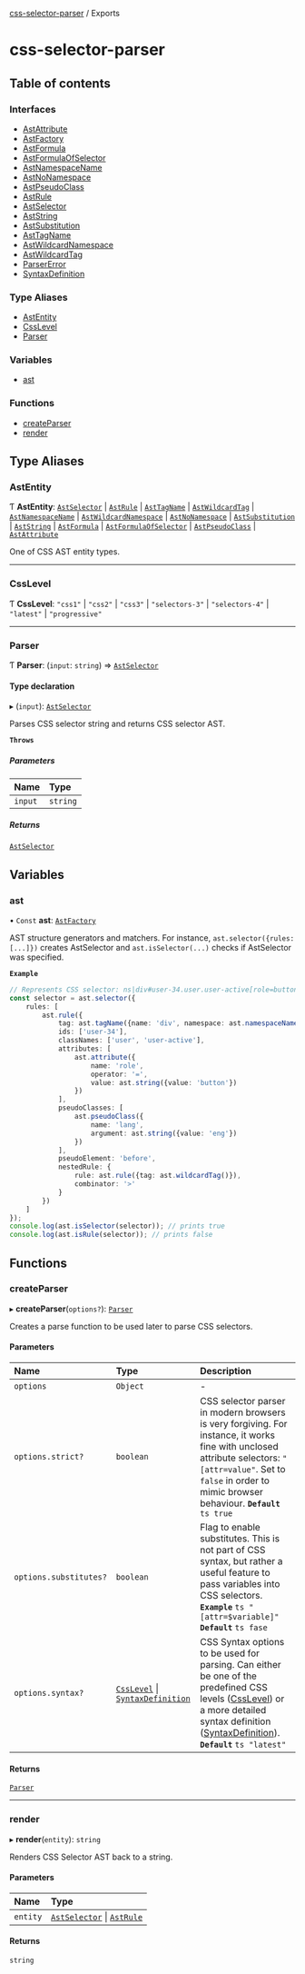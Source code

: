 [css-selector-parser](../README.md) / Exports

# css-selector-parser

## Table of contents

### Interfaces

- [AstAttribute](interfaces/AstAttribute.md)
- [AstFactory](interfaces/AstFactory.md)
- [AstFormula](interfaces/AstFormula.md)
- [AstFormulaOfSelector](interfaces/AstFormulaOfSelector.md)
- [AstNamespaceName](interfaces/AstNamespaceName.md)
- [AstNoNamespace](interfaces/AstNoNamespace.md)
- [AstPseudoClass](interfaces/AstPseudoClass.md)
- [AstRule](interfaces/AstRule.md)
- [AstSelector](interfaces/AstSelector.md)
- [AstString](interfaces/AstString.md)
- [AstSubstitution](interfaces/AstSubstitution.md)
- [AstTagName](interfaces/AstTagName.md)
- [AstWildcardNamespace](interfaces/AstWildcardNamespace.md)
- [AstWildcardTag](interfaces/AstWildcardTag.md)
- [ParserError](interfaces/ParserError.md)
- [SyntaxDefinition](interfaces/SyntaxDefinition.md)

### Type Aliases

- [AstEntity](modules.md#astentity)
- [CssLevel](modules.md#csslevel)
- [Parser](modules.md#parser)

### Variables

- [ast](modules.md#ast)

### Functions

- [createParser](modules.md#createparser)
- [render](modules.md#render)

## Type Aliases

### AstEntity

Ƭ **AstEntity**: [`AstSelector`](interfaces/AstSelector.md) \| [`AstRule`](interfaces/AstRule.md) \| [`AstTagName`](interfaces/AstTagName.md) \| [`AstWildcardTag`](interfaces/AstWildcardTag.md) \| [`AstNamespaceName`](interfaces/AstNamespaceName.md) \| [`AstWildcardNamespace`](interfaces/AstWildcardNamespace.md) \| [`AstNoNamespace`](interfaces/AstNoNamespace.md) \| [`AstSubstitution`](interfaces/AstSubstitution.md) \| [`AstString`](interfaces/AstString.md) \| [`AstFormula`](interfaces/AstFormula.md) \| [`AstFormulaOfSelector`](interfaces/AstFormulaOfSelector.md) \| [`AstPseudoClass`](interfaces/AstPseudoClass.md) \| [`AstAttribute`](interfaces/AstAttribute.md)

One of CSS AST entity types.

___

### CssLevel

Ƭ **CssLevel**: ``"css1"`` \| ``"css2"`` \| ``"css3"`` \| ``"selectors-3"`` \| ``"selectors-4"`` \| ``"latest"`` \| ``"progressive"``

___

### Parser

Ƭ **Parser**: (`input`: `string`) => [`AstSelector`](interfaces/AstSelector.md)

#### Type declaration

▸ (`input`): [`AstSelector`](interfaces/AstSelector.md)

Parses CSS selector string and returns CSS selector AST.

**`Throws`**

##### Parameters

| Name | Type |
| :------ | :------ |
| `input` | `string` |

##### Returns

[`AstSelector`](interfaces/AstSelector.md)

## Variables

### ast

• `Const` **ast**: [`AstFactory`](interfaces/AstFactory.md)

AST structure generators and matchers.
For instance, `ast.selector({rules: [...]})` creates AstSelector and `ast.isSelector(...)` checks if
AstSelector was specified.

**`Example`**

```ts
// Represents CSS selector: ns|div#user-34.user.user-active[role=button]:lang(en) > *
const selector = ast.selector({
    rules: [
        ast.rule({
            tag: ast.tagName({name: 'div', namespace: ast.namespaceName({name: 'ns'})}),
            ids: ['user-34'],
            classNames: ['user', 'user-active'],
            attributes: [
                ast.attribute({
                    name: 'role',
                    operator: '=',
                    value: ast.string({value: 'button'})
                })
            ],
            pseudoClasses: [
                ast.pseudoClass({
                    name: 'lang',
                    argument: ast.string({value: 'eng'})
                })
            ],
            pseudoElement: 'before',
            nestedRule: {
                rule: ast.rule({tag: ast.wildcardTag()}),
                combinator: '>'
            }
        })
    ]
});
console.log(ast.isSelector(selector)); // prints true
console.log(ast.isRule(selector)); // prints false
```

## Functions

### createParser

▸ **createParser**(`options?`): [`Parser`](modules.md#parser)

Creates a parse function to be used later to parse CSS selectors.

#### Parameters

| Name | Type | Description |
| :------ | :------ | :------ |
| `options` | `Object` | - |
| `options.strict?` | `boolean` | CSS selector parser in modern browsers is very forgiving. For instance, it works fine with unclosed attribute selectors: `"[attr=value"`. Set to `false` in order to mimic browser behaviour. **`Default`** ```ts true ``` |
| `options.substitutes?` | `boolean` | Flag to enable substitutes. This is not part of CSS syntax, but rather a useful feature to pass variables into CSS selectors. **`Example`** ```ts "[attr=$variable]" ``` **`Default`** ```ts fase ``` |
| `options.syntax?` | [`CssLevel`](modules.md#csslevel) \| [`SyntaxDefinition`](interfaces/SyntaxDefinition.md) | CSS Syntax options to be used for parsing. Can either be one of the predefined CSS levels ([CssLevel](modules.md#csslevel)) or a more detailed syntax definition ([SyntaxDefinition](interfaces/SyntaxDefinition.md)). **`Default`** ```ts "latest" ``` |

#### Returns

[`Parser`](modules.md#parser)

___

### render

▸ **render**(`entity`): `string`

Renders CSS Selector AST back to a string.

#### Parameters

| Name | Type |
| :------ | :------ |
| `entity` | [`AstSelector`](interfaces/AstSelector.md) \| [`AstRule`](interfaces/AstRule.md) |

#### Returns

`string`
